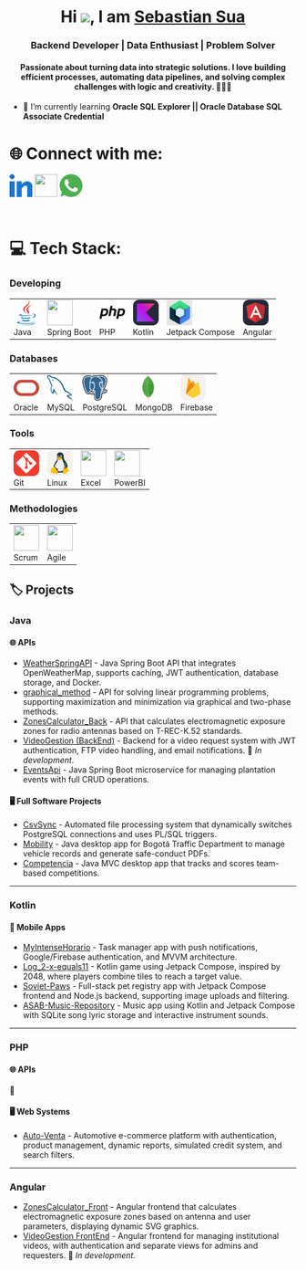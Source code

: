 <h1 align="center">
  Hi <img src="https://media.giphy.com/media/hvRJCLFzcasrR4ia7z/giphy.gif" width="25px">, I am <a href="https://github.com/ZeB-ZuA/ZeB-ZuA" target="_blank">Sebastian Sua</a> 
</h1>
<h3 align="center">Backend Developer | Data Enthusiast | Problem Solver</h3>
<h4 align="center">
  
  Passionate about turning data into strategic solutions. I love building efficient processes, automating data pipelines, and solving complex challenges with logic and creativity. 🧐🧐🧐
</h4>

- 🌱 I’m currently learning  <strong>Oracle SQL Explorer || Oracle Database SQL Associate Credential</strong>
<!--
- 👯 I’m looking to collaborate on ...
- 🤔 I’m looking for help with ...
- 💬 Ask me about ...
- 📫 How to reach me: ...
- 😄 Pronouns: ...
- ⚡ Fun fact: ...
- 🔭 I’m currently working on ...
-->

# 🌐 Connect with me:

<p align="left">
  <a href="https://github.com/ZeB-ZuA" target="_blank"><img align="center" src="https://github.com/gautamprajapat8/Public_Icon/blob/main/Social/linked-in-alt.svg" height="40" width="40" /></a>
  <a href="mailto:sebastiansua90@gmail.com" target="_blank"><img align="center" src="https://www.svgrepo.com/show/452213/gmail.svg" height="40" width="40" /></a>
  <a href="https://wa.me/qr/GREMKQTQG74EO1" target="_blank"><img align="center" src="https://github.com/gautamprajapat8/Public_Icon/blob/main/Social/whatsapp.svg" height="40" width="40" /></a>

</p>

<br>

# 💻 Tech Stack:

### Developing
| | | | | | |
|-|-|-|-|-|-|
| <img src="https://raw.githubusercontent.com/devicons/devicon/master/icons/java/java-original.svg" width="45" height="45"/> <br> Java | <img src="https://www.vectorlogo.zone/logos/springio/springio-icon.svg" width="45" height="45"/> <br> Spring Boot | <img src="https://github.com/gautamprajapat8/Public_Icon/blob/main/ProgrammingLanguages/php.svg" width="45" height="45"/> <br> PHP | <img src="https://github.com/tandpfun/skill-icons/blob/main/icons/Kotlin-Dark.svg" width="45" height="45"/> <br> Kotlin | <img src="https://raw.githubusercontent.com/github/explore/ae48d1ca3274c0c3a90f872e605eaef069a16771/topics/jetpack-compose/jetpack-compose.png" width="45" height="45"/> <br> Jetpack Compose | <img src="https://github.com/tandpfun/skill-icons/blob/main/icons/Angular-Dark.svg" width="45" height="45"/> <br> Angular |

### Databases
| | | | | |
|-|-|-|-|-|
| <img src="https://github.com/gautamprajapat8/Public_Icon/blob/main/Database/oracle.svg" width="45" height="45"/> <br> Oracle | <img src="https://github.com/gautamprajapat8/Public_Icon/blob/main/Database/mysql.svg" width="45" height="45"/> <br> MySQL | <img src="https://github.com/gautamprajapat8/Public_Icon/blob/main/Database/postgresql.svg" width="45" height="45"/> <br> PostgreSQL | <img src="https://github.com/gautamprajapat8/Public_Icon/blob/main/Database/mongodb.svg" width="45" height="45"/> <br> MongoDB | <img src="https://github.com/tandpfun/skill-icons/blob/main/icons/Firebase-Light.svg" width="45" height="45"/> <br> Firebase |

### Tools
| | | | |
|-|-|-|-|
| <img src="https://github.com/tandpfun/skill-icons/blob/main/icons/Git.svg" width="45" height="45"/> <br> Git | <img src="https://github.com/tandpfun/skill-icons/blob/main/icons/Linux-Light.svg" width="45" height="45"/> <br> Linux | <img src="https://github.com/sempostma/office365-icons/blob/master/svg/excel.svg" width="45" height="45"/> <br> Excel | <img src="https://img.icons8.com/?size=100&id=Ny0t2MYrJ70p&format=png&color=000000" width="45" height="45"/> <br> PowerBI |

### Methodologies
| | |
|-|-|
| <img src="https://img.icons8.com/?size=100&id=TjlqsLh3nSVJ&format=png&color=000000" width="45" height="45"/> <br> Scrum | <img src="https://img.icons8.com/?size=100&id=1MEnLo2pIW7O&format=png&color=000000" width="45" height="45"/> <br> Agile |

## 🏷️ Projects

### Java
#### 🌐 APIs
- [WeatherSpringAPI](https://github.com/ZeB-ZuA/WeatherSpringAPI) - Java Spring Boot API that integrates OpenWeatherMap, supports caching, JWT authentication, database storage, and Docker.  
- [graphical_method](https://github.com/ZeB-ZuA/graphical_method) - API for solving linear programming problems, supporting maximization and minimization via graphical and two-phase methods.  
- [ZonesCalculator_Back](https://github.com/ZeB-ZuA/ZonesCalculator_Back) - API that calculates electromagnetic exposure zones for radio antennas based on T-REC-K.52 standards.  
- [VideoGestion (BackEnd)](https://github.com/ZeB-ZuA/VideoGestion/tree/main/BackEnd) - Backend for a video request system with JWT authentication, FTP video handling, and email notifications. 🚧 *In development.*  
- [EventsApi](https://github.com/ZeB-ZuA/EventsApi) - Java Spring Boot microservice for managing plantation events with full CRUD operations.  

#### 🖥️ Full Software Projects
- [CsvSync](https://github.com/ZeB-ZuA/CsvSync) - Automated file processing system that dynamically switches PostgreSQL connections and uses PL/SQL triggers.  
- [Mobility](https://github.com/ZeB-ZuA/Mobility) - Java desktop app for Bogotá Traffic Department to manage vehicle records and generate safe-conduct PDFs.  
- [Competencia](https://github.com/ZeB-ZuA/Competencia) - Java MVC desktop app that tracks and scores team-based competitions.  

---

### Kotlin
#### 📱 Mobile Apps
- [MyIntenseHorario](https://github.com/ZeB-ZuA/MyIntenseHorario) - Task manager app with push notifications, Google/Firebase authentication, and MVVM architecture.  
- [Log_2-x-equals11](https://github.com/ZeB-ZuA/Log_2-x-equals11) - Kotlin game using Jetpack Compose, inspired by 2048, where players combine tiles to reach a target value.  
- [Soviet-Paws](https://github.com/ZeB-ZuA/Soviet-Paws) - Full-stack pet registry app with Jetpack Compose frontend and Node.js backend, supporting image uploads and filtering.  
- [ASAB-Music-Repository](https://github.com/ZeB-ZuA/ASAB-Music-Repository) - Music app using Kotlin and Jetpack Compose with SQLite song lyric storage and interactive instrument sounds.  

---

### PHP
#### 🌐 APIs
🚧  
#### 🖥️ Web Systems
- [Auto-Venta](https://github.com/ZeB-ZuA/Auto-Venta) - Automotive e-commerce platform with authentication, product management, dynamic reports, simulated credit system, and search filters.  

---

### Angular
- [ZonesCalculator_Front](https://github.com/ZeB-ZuA/ZonesCalculator_Front) - Angular frontend that calculates electromagnetic exposure zones based on antenna and user parameters, displaying dynamic SVG graphics.  
- [VideoGestion FrontEnd](https://github.com/ZeB-ZuA/VideoGestion/tree/main/FrontEnd) - Angular frontend for managing institutional videos, with authentication and separate views for admins and requesters. 🚧 *In development.*  













































